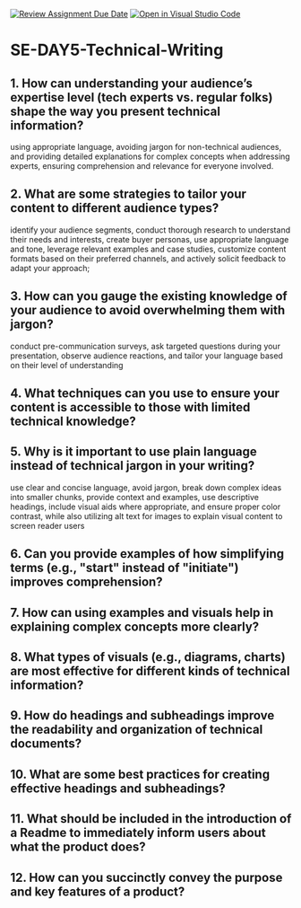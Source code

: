 [![Review Assignment Due Date](https://classroom.github.com/assets/deadline-readme-button-22041afd0340ce965d47ae6ef1cefeee28c7c493a6346c4f15d667ab976d596c.svg)](https://classroom.github.com/a/zsAR-pyY)
[![Open in Visual Studio Code](https://classroom.github.com/assets/open-in-vscode-2e0aaae1b6195c2367325f4f02e2d04e9abb55f0b24a779b69b11b9e10269abc.svg)](https://classroom.github.com/online_ide?assignment_repo_id=18482145&assignment_repo_type=AssignmentRepo)
# SE-DAY5-Technical-Writing
## 1. How can understanding your audience’s expertise level (tech experts vs. regular folks) shape the way you present technical information?
using appropriate language, avoiding jargon for non-technical audiences, and providing detailed explanations for complex concepts when addressing experts, ensuring comprehension and relevance for everyone involved. 

## 2. What are some strategies to tailor your content to different audience types?
identify your audience segments, conduct thorough research to understand their needs and interests, create buyer personas, use appropriate language and tone, leverage relevant examples and case studies, customize content formats based on their preferred channels, and actively solicit feedback to adapt your approach;

## 3. How can you gauge the existing knowledge of your audience to avoid overwhelming them with jargon?
conduct pre-communication surveys, ask targeted questions during your presentation, observe audience reactions, and tailor your language based on their level of understanding

## 4. What techniques can you use to ensure your content is accessible to those with limited technical knowledge?
## 5. Why is it important to use plain language instead of technical jargon in your writing?
use clear and concise language, avoid jargon, break down complex ideas into smaller chunks, provide context and examples, use descriptive headings, include visual aids where appropriate, and ensure proper color contrast, while also utilizing alt text for images to explain visual content to screen reader users

## 6. Can you provide examples of how simplifying terms (e.g., "start" instead of "initiate") improves comprehension?
## 7. How can using examples and visuals help in explaining complex concepts more clearly?
## 8. What types of visuals (e.g., diagrams, charts) are most effective for different kinds of technical information?
## 9. How do headings and subheadings improve the readability and organization of technical documents?
## 10. What are some best practices for creating effective headings and subheadings?
## 11. What should be included in the introduction of a Readme to immediately inform users about what the product does?
## 12. How can you succinctly convey the purpose and key features of a product?
